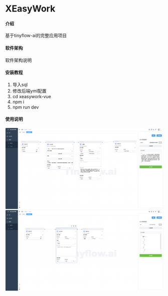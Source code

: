 # XEasyWork

#### 介绍
基于tinyflow-ai的完整应用项目

#### 软件架构
软件架构说明


#### 安装教程

1.  导入sql
2.  修改后端yml配置
3.  cd xeasywork-vue
4.  npm i
5.  npm run dev

#### 使用说明
![智能客服](./images/img.png)
![代码运行](./images/img_1.png)
